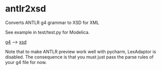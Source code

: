 # antlr2xsd
Converts ANTLR g4 grammar to XSD for XML

See example in test/test.py for Modelica.

[g4](test/g4/Modelica.g4)
--> [xsd](test/output/Pymoca.xsd)

Note that to make ANTLR preview work well with pycharm, LexAdaptor is disabled. The consequence is that you must just pass the parse rules of your g4 file for now.
